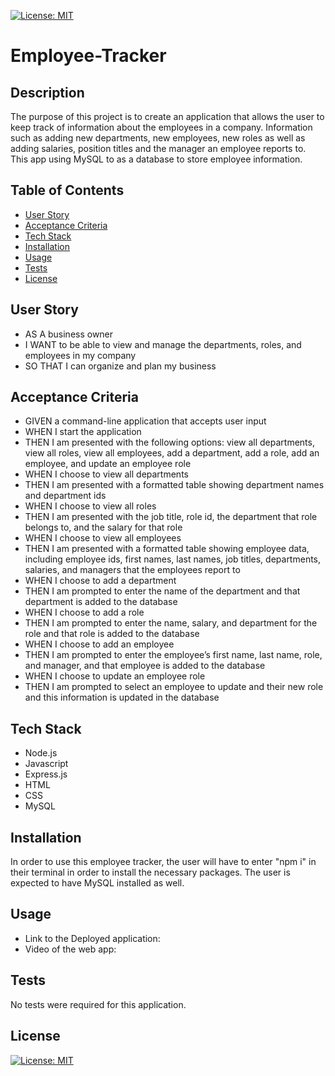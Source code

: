 [![License: MIT](https://img.shields.io/badge/License-MIT-blue.svg)](https://opensource.org/licenses/MIT)

# Employee-Tracker

## Description

The purpose of this project is to create an application that allows the user to keep track of information about the employees in a company. Information such as adding new departments, new employees, new roles as well as adding salaries, position titles and the manager an employee reports to. This app using MySQL to as a database to store employee information.  

## Table of Contents

- [User Story](#user-story)
- [Acceptance Criteria](#acceptance-criteria)
- [Tech Stack](#tech-stack)
- [Installation](#installation)
- [Usage](#usage)
- [Tests](#tests)
- [License](#license)

## **User Story**

- AS A business owner
- I WANT to be able to view and manage the departments, roles, and employees in my company
- SO THAT I can organize and plan my business

## **Acceptance Criteria**

- GIVEN a command-line application that accepts user input
- WHEN I start the application
- THEN I am presented with the following options: view all departments, view all roles, view all employees, add a department, add a role, add an employee, and update an employee role
- WHEN I choose to view all departments
- THEN I am presented with a formatted table showing department names and department ids
- WHEN I choose to view all roles
- THEN I am presented with the job title, role id, the department that role belongs to, and the salary for that role
- WHEN I choose to view all employees
- THEN I am presented with a formatted table showing employee data, including employee ids, first names, last names, job titles, departments, salaries, and managers that the employees report to
- WHEN I choose to add a department
- THEN I am prompted to enter the name of the department and that department is added to the database
- WHEN I choose to add a role
- THEN I am prompted to enter the name, salary, and department for the role and that role is added to the database
- WHEN I choose to add an employee
- THEN I am prompted to enter the employee’s first name, last name, role, and manager, and that employee is added to the database
- WHEN I choose to update an employee role
- THEN I am prompted to select an employee to update and their new role and this information is updated in the database

## Tech Stack

- Node.js
- Javascript
- Express.js
- HTML
- CSS
- MySQL

## Installation

In order to use this employee tracker, the user will have to enter "npm i" in their terminal in order to install the necessary packages. The user is expected to have MySQL installed as well. 

## Usage
- Link to the Deployed application: 
- Video of the web app: 


## Tests

No tests were required for this application.

## License
[![License: MIT](https://img.shields.io/badge/License-MIT-blue.svg)](https://opensource.org/licenses/MIT)


